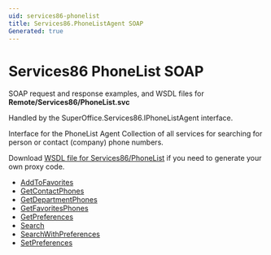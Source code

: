 ```yaml
---
uid: services86-phonelist
title: Services86.PhoneListAgent SOAP
Generated: true
---
```


# Services86 PhoneList SOAP

SOAP request and response examples, and WSDL files for **Remote/Services86/PhoneList.svc**

Handled by the <see cref="T:SuperOffice.Services86.IPhoneListAgent">SuperOffice.Services86.IPhoneListAgent</see> interface.

Interface for the PhoneList Agent
Collection of all services for searching for person or contact (company) phone numbers.

Download [WSDL file for Services86/PhoneList](../Services86-PhoneList.md) if you need to generate your own proxy code.

* [AddToFavorites](AddToFavorites.md)
* [GetContactPhones](GetContactPhones.md)
* [GetDepartmentPhones](GetDepartmentPhones.md)
* [GetFavoritesPhones](GetFavoritesPhones.md)
* [GetPreferences](GetPreferences.md)
* [Search](Search.md)
* [SearchWithPreferences](SearchWithPreferences.md)
* [SetPreferences](SetPreferences.md)
